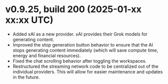 # v0.9.25, build 200 (2025-01-xx xx:xx UTC)
- Added xAI as a new provider. xAI provides their Grok models for generating content.
- Improved the stop generation button behavior to ensure that the AI stops generating content immediately (which will save compute time, energy and financial resources).
- Fixed the chat scrolling behavior after toggling the workspaces.
- Restructured the streaming network code to be centralized out of the individual providers. This will allow for easier maintenance and updates in the future.
